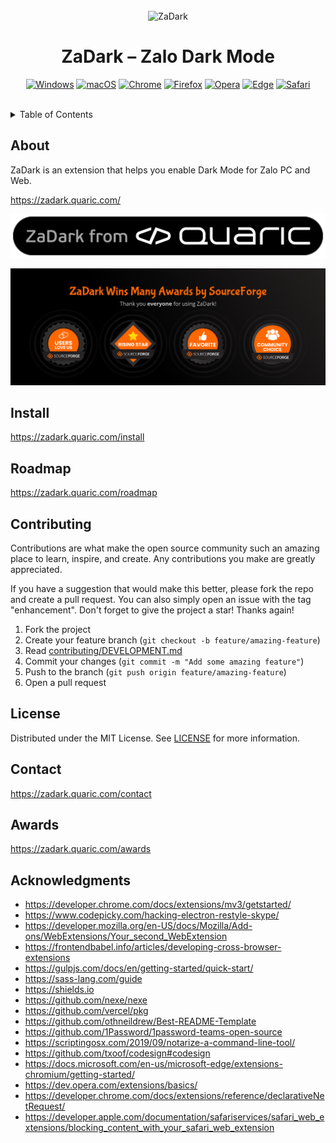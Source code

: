 <br />

<div align="center">
  <img src=".github/zadark-icon.png" width="128" alt="ZaDark" />

  <h1>ZaDark – Zalo Dark Mode</h1>

  [![Windows](https://img.shields.io/badge/Windows-00002D.svg?&style=for-the-badge&logo=windows&logoColor=3989FF)](https://go.quaric.com/zadark-win)
  [![macOS](https://img.shields.io/badge/macOS-00002D.svg?&style=for-the-badge&logo=apple&logoColor=3989FF)](https://go.quaric.com/zadark-mac)
  [![Chrome](https://img.shields.io/badge/Chrome-00002D.svg?&style=for-the-badge&logo=google-chrome&logoColor=3989FF)](https://go.quaric.com/zadark-chrome)
  [![Firefox](https://img.shields.io/badge/Firefox-00002D.svg?&style=for-the-badge&logo=firefox&logoColor=3989FF)](https://go.quaric.com/zadark-firefox)
  [![Opera](https://img.shields.io/badge/Opera-00002D.svg?&style=for-the-badge&logo=opera&logoColor=3989FF)](https://go.quaric.com/zadark-opera)
  [![Edge](https://img.shields.io/badge/Edge-00002D.svg?&style=for-the-badge&logo=microsoft-edge&logoColor=3989FF)](https://go.quaric.com/zadark-edge)
  [![Safari](https://img.shields.io/badge/Safari-00002D.svg?&style=for-the-badge&logo=safari&logoColor=3989FF)](https://go.quaric.com/zadark-safari)
</div>

<br />

<details>
  <summary>Table of Contents</summary>
  <ol>
    <li><a href="#about">About</a></li>
    <li><a href="#install">Install</a></li>
    <li><a href="#roadmap">Roadmap</a></li>
    <li><a href="#contributing">Contributing</a></li>
    <li><a href="#license">License</a></li>
    <li><a href="#contact">Contact</a></li>
    <li><a href="#awards">Awards</a></li>
    <li><a href="#acknowledgments">Acknowledgments</a></li>
  </ol>
</details>

## About

ZaDark is an extension that helps you enable Dark Mode for Zalo PC and Web.

https://zadark.quaric.com/

[![ZaDark from Quaric](./.github/zadark-from-quaric.svg)](https://quaric.com/)

![ZaDark Wins Many Awards by SourceForge](./.github/sourceforge-awards.png)

## Install

https://zadark.quaric.com/install

## Roadmap

https://zadark.quaric.com/roadmap

## Contributing

Contributions are what make the open source community such an amazing place to learn, inspire, and create. Any contributions you make are greatly appreciated.

If you have a suggestion that would make this better, please fork the repo and create a pull request. You can also simply open an issue with the tag "enhancement". Don't forget to give the project a star! Thanks again!

1. Fork the project
2. Create your feature branch (`git checkout -b feature/amazing-feature`)
3. Read [contributing/DEVELOPMENT.md](./contributing/DEVELOPMENT.md)
4. Commit your changes (`git commit -m "Add some amazing feature"`)
5. Push to the branch (`git push origin feature/amazing-feature`)
6. Open a pull request

## License

Distributed under the MIT License. See [LICENSE](./LICENSE) for more information.

## Contact

https://zadark.quaric.com/contact

## Awards

https://zadark.quaric.com/awards

## Acknowledgments

- https://developer.chrome.com/docs/extensions/mv3/getstarted/
- https://www.codepicky.com/hacking-electron-restyle-skype/
- https://developer.mozilla.org/en-US/docs/Mozilla/Add-ons/WebExtensions/Your_second_WebExtension
- https://frontendbabel.info/articles/developing-cross-browser-extensions
- https://gulpjs.com/docs/en/getting-started/quick-start/
- https://sass-lang.com/guide
- https://shields.io
- https://github.com/nexe/nexe
- https://github.com/vercel/pkg
- https://github.com/othneildrew/Best-README-Template
- https://github.com/1Password/1password-teams-open-source
- https://scriptingosx.com/2019/09/notarize-a-command-line-tool/
- https://github.com/txoof/codesign#codesign
- https://docs.microsoft.com/en-us/microsoft-edge/extensions-chromium/getting-started/
- https://dev.opera.com/extensions/basics/
- https://developer.chrome.com/docs/extensions/reference/declarativeNetRequest/
- https://developer.apple.com/documentation/safariservices/safari_web_extensions/blocking_content_with_your_safari_web_extension